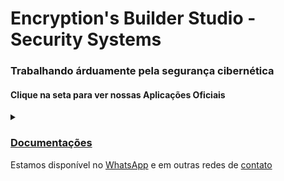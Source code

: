 # Encryption's Builder Studio - Security Systems
### Trabalhando árduamente pela segurança cibernética

#### Clique na seta para ver nossas Aplicações Oficiais

<details><summary></summary>

> EBS-Systems: Ponto de Gestão de Tráfego [Link ➚](https://ebs-systems.epizy.com/)<br><br>
> EBS-WEB: Rede de Acesso a Serviços Integrados [Link ➚](https://api-ebs-web.epizy.com/)<br><br>
> EBS-IDC: Comunidade de Desenvolvimento Integrado (Em construção)<br><br>
> EBS-GUI: Interface Gráfica de Usuários (Quase pronto)<br><br>
> EBS-CLI: Interface de Linha de Comando (Quase pronto)<br><br>
> EBS-ISE: Ambiente de Script Integrado (Em construção)<br><br>
> EBS-CSP: Provedor de Serviços de Encriptação (Em construção)<br><br>
> EBS-KMS: Serviço de Gerenciamento de Chaves (Quase pronto)<br><br>
> EBS-HMS: Mensagem Oculta Segura (Em construção)<br>

</details>

### [Documentações](https://github.com/EBS-Security-Systems/EBS-Docs#ebs-docs)

Estamos disponível no [WhatsApp](https://wa.me/557588583604) e em outras redes de [contato](https://thiagosousa81.wordpress.com/#contato)
